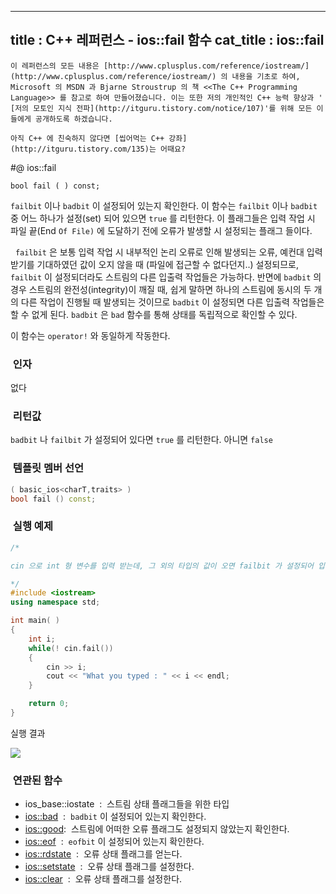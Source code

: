 ----------------
title : C++ 레퍼런스 - ios::fail 함수
cat_title :  ios::fail
--------------



```warning
이 레퍼런스의 모든 내용은 [http://www.cplusplus.com/reference/iostream/](http://www.cplusplus.com/reference/iostream/) 의 내용을 기초로 하여, Microsoft 의 MSDN 과 Bjarne Stroustrup 의 책 <<The C++ Programming Language>> 를 참고로 하여 만들어졌습니다. 이는 또한 저의 개인적인 C++ 능력 향상과 ' [저의 모토인 지식 전파](http://itguru.tistory.com/notice/107)'를 위해 모든 이들에게 공개하도록 하겠습니다.
```

```info
아직 C++ 에 친숙하지 않다면 [씹어먹는 C++ 강좌](http://itguru.tistory.com/135)는 어때요?
```

#@ ios::fail

```info
bool fail ( ) const;
```


`failbit` 이나 `badbit` 이 설정되어 있는지 확인한다.
이 함수는 `failbit` 이나 `badbit` 중 어느 하나가 설정(set) 되어 있으면 `true` 를 리턴한다. 이 플래그들은 입력 작업 시 파일 끝(End `Of File)` 에 도달하기 전에 오류가 발생할 시 설정되는 플래그 들이다.

  `failbit` 은 보통 입력 작업 시 내부적인 논리 오류로 인해 발생되는 오류, 예컨대 입력 받기를 기대하였던 값이 오지 않을 때 (파일에 접근할 수 없다던지..) 설정되므로, `failbit` 이 설정되더라도 스트림의 다른 입출력 작업들은 가능하다. 반면에 `badbit` 의 경우 스트림의 완전성(integrity)이 깨질 때, 쉽게 말하면 하나의 스트림에 동시의 두 개의 다른 작업이 진행될 때 발생되는 것이므로 `badbit` 이 설정되면 다른 입출력 작업들은 할 수 없게 된다. `badbit` 은 `bad` 함수를 통해 상태를 독립적으로 확인할 수 있다.

이 함수는 `operator!` 와 동일하게 작동한다.



###  인자


없다



###  리턴값




`badbit` 나 `failbit` 가 설정되어 있다면 `true` 를 리턴한다. 아니면 `false`



###  템플릿 멤버 선언




```cpp
( basic_ios<charT,traits> )
bool fail () const;
```




###  실행 예제




```cpp
/*

cin 으로 int 형 변수를 입력 받는데, 그 외의 타입의 값이 오면 failbit 가 설정되어 입력을 중지한다.

*/
#include <iostream>
using namespace std;

int main( )
{
    int i;
    while(! cin.fail())
    {
        cin >> i;
        cout << "What you typed : " << i << endl;
    }

    return 0;
}
```


실행 결과


![](http://img1.daumcdn.net/thumb/R1920x0/?fname=http%3A%2F%2Fcfile23.uf.tistory.com%2Fimage%2F203CBC3E4EA35BD02BF7FF)




###  연관된 함수

* ios_base::iostate  :  스트림 상태 플래그들을 위한 타입
*  [ios::bad](http://itguru.tistory.com/166)  :  `badbit` 이 설정되어 있는지 확인한다.
*  [ios::good](http://itguru.tistory.com/164):  스트림에 어떠한 오류 플래그도 설정되지 않았는지 확인한다.
*  [ios::eof](http://itguru.tistory.com/167)  :  `eofbit` 이 설정되어 있는지 확인한다.
*  [ios::rdstate](http://itguru.tistory.com/171)  :  오류 상태 플래그를 얻는다.
*  [ios::setstate](http://itguru.tistory.com/179)  :  오류 상태 플래그를 설정한다.
*  [ios::clear](http://itguru.tistory.com/180)  :  오류 상태 플래그를 설정한다.
